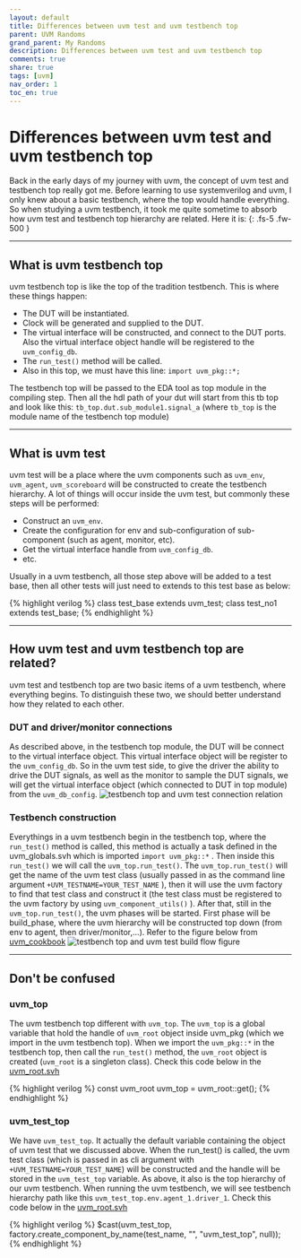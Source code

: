 ```yaml
---
layout: default
title: Differences between uvm test and uvm testbench top
parent: UVM Randoms
grand_parent: My Randoms
description: Differences between uvm test and uvm testbench top 
comments: true
share: true
tags: [uvm]
nav_order: 1
toc_en: true
---
```


# Differences between uvm test and uvm testbench top 
Back in the early days of my journey with uvm, the concept of uvm test and testbench top really got me. Before learning to use systemverilog and uvm, I only knew about a basic testbench, where the top would handle everything. So when studying a uvm testbench, it took me quite sometime to absorb how uvm test and testbench top hierarchy are related. Here it is:
{: .fs-5 .fw-500 }

---
## What is uvm testbench top
uvm testbench top is like the top of the tradition testbench. This is where these things happen:
* The DUT will be instantiated.
* Clock will be generated and supplied to the DUT.
* The virtual interface will be constructed, and connect to the DUT ports. Also the virtual interface object handle  will be registered to the `uvm_config_db`.
* The `run_test()` method will be called.
* Also in this top, we must have this line: `import uvm_pkg::*;`

The testbench top will be passed to the EDA tool as top module in the compiling step. Then all the hdl path of your dut will start from this tb top and look like this: `tb_top.dut.sub_module1.signal_a` (where `tb_top` is the module name of the testbench top module)

---

## What is uvm test
uvm test will be a place where the uvm components such as `uvm_env`, `uvm_agent`, `uvm_scoreboard` will be constructed to create the testbench hierarchy.
A lot of things will occur inside the uvm test, but commonly these steps will be performed:
* Construct an `uvm_env`.
* Create the configuration for env and sub-configuration of sub-component (such as agent, monitor, etc).
* Get the virtual interface handle from `uvm_config_db`.
* etc. 

Usually in a uvm testbench, all those step above will be added to a test base, then all other tests will just need to extends to this test base as below:

<div class ="code" markdown="1" >
{% highlight verilog %}
   class test_base extends uvm_test;
   class test_no1 extends test_base;
{% endhighlight %}
</div>

---

## How uvm test and uvm testbench top are related?
uvm test and testbench top are two basic items of a uvm testbench, where everything begins. To distinguish these two, we should better understand how they related to each other.


### DUT and driver/monitor connections
As described above, in the testbench top module, the DUT will be connect to the virtual interface object. This virtual interface object will be register to the `uvm_config_db`. So in the uvm test side, to give the driver the ability to drive the DUT signals, as well as the monitor to sample the DUT signals, we will get the virtual interface object (which connected to DUT in top module) from the `uvm_db_config`.
![testbench top and uvm test connection relation](https://jqqyra.by.files.1drv.com/y4mpOHaCB4faTDr78inMH3usW3dm9jyIGVN8J2MmWVJcChnz2PPDye3_drhatqEiIHoS4Y9TPr84wSMoLV3e0qAeo5DYOsJq5l_dfINp9Gl1plKkpfOpkWuwTG7MT63cxMXLAwiBJl8qwISYg0K_x0gNkfoj9gDilFbHWjs1DunMaCnuodN3kTl5kLP3Ay7I7rzjPDlhAgB9Qq91O0yVowknA)

### Testbench construction
Everythings in a uvm testbench begin in the testbench top, where the `run_test()` method is called, this method is actually a task defined in the uvm_globals.svh which is imported `import uvm_pkg::*` . Then inside this `run_test()` we will call the `uvm_top.run_test()`. The `uvm_top.run_test()` will get the name of the uvm test class (usually passed in as the command line argument `+UVM_TESTNAME=YOUR_TEST_NAME` ), then it will use the uvm factory to find that test class and construct it (the test class must be registered to the uvm factory by using `uvm_component_utils()` ). After that, still in the `uvm_top.run_test()`, the uvm phases will be started. First phase will be build_phase, where the uvm hierarchy will be constructed top down (from env to agent, then driver/monitor,...). 
Refer to the figure below from [uvm_cookbook](https://verificationacademy.com/cookbook/testbench/build)
![testbench top and uvm test build flow figure](https://by3302files.storage.live.com/y4mEu1I9nAsQbg6vvTfyIQbEJ4v1P73CM0ISP066beWvKlA5Rp3hmucZ0esvu0fuvIlPrHiWVpBrkzN14ybN-hYLcei_h7qLrSnHUMOlLIaWbd4Hhxnl6ZCPr1gzAadmdK9PxQZaJ3VcpAQ4Hk6WMrem8bS2kQyycUTEPuMsiBCuvDE83Fk4bHQSN_4Ew-ZiHQCk4CPYgxB9l4p8okAe5oBUg/2020_08_09_uvm_test_vs_uvm_top_1.png?psid=1&width=772&height=553)

---

## Don't be confused

### uvm_top
The uvm testbench top different with `uvm_top`. The `uvm_top` is a global variable that hold the handle of `uvm_root` object inside uvm_pkg (which we import in the uvm testbench top). When we import the `uvm_pkg::*` in the testbench top, then call the `run_test()` method, the `uvm_root` object is created (`uvm_root` is a singleton class). Check this code below in the [uvm_root.svh](http://www.studio-muzzi.com/project/docs/UVMdocs_smu/uvm-1.1d/uvm__root_8svh_source.html)

<div class ="code" markdown="1" >
{% highlight verilog %}
   const uvm_root uvm_top = uvm_root::get();
{% endhighlight %}
</div>

### uvm_test_top
We have `uvm_test_top`. It actually the default variable containing the object of uvm test that we discussed above. When the run_test() is called, the uvm test class (which is passed in as cli argument with `+UVM_TESTNAME=YOUR_TEST_NAME`) will be constructed and the handle will be stored in the `uvm_test_top` variable. As above, it also is the top hierarchy of our uvm testbench. When running the uvm testbench, we will see testbench hierarchy path like this `uvm_test_top.env.agent_1.driver_1`. Check this code below in the [uvm_root.svh](http://www.studio-muzzi.com/project/docs/UVMdocs_smu/uvm-1.1d/uvm__root_8svh_source.html)

<div class ="code" markdown="1" >
{% highlight verilog %}
$cast(uvm_test_top, factory.create_component_by_name(test_name, "", "uvm_test_top", null));
{% endhighlight %}
</div>


